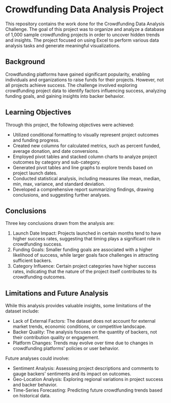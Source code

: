 # Crowdfunding Data Analysis Project

This repository contains the work done for the Crowdfunding Data Analysis Challenge. The goal of this project was to organize and analyze a database of 1,000 sample crowdfunding projects in order to uncover hidden trends and insights. The project focused on using Excel to perform various data analysis tasks and generate meaningful visualizations.

## Background

Crowdfunding platforms have gained significant popularity, enabling individuals and organizations to raise funds for their projects. However, not all projects achieve success. The challenge involved exploring crowdfunding project data to identify factors influencing success, analyzing funding goals, and gaining insights into backer behavior.

## Learning Objectives

Through this project, the following objectives were achieved:
- Utilized conditional formatting to visually represent project outcomes and funding progress.
- Created new columns for calculated metrics, such as percent funded, average donation, and date conversions.
- Employed pivot tables and stacked column charts to analyze project outcomes by category and sub-category.
- Generated pivot tables and line graphs to explore trends based on project launch dates.
- Conducted statistical analysis, including measures like mean, median, min, max, variance, and standard deviation.
- Developed a comprehensive report summarizing findings, drawing conclusions, and suggesting further analyses.

## Conclusions

Three key conclusions drawn from the analysis are:
1. Launch Date Impact: Projects launched in certain months tend to have higher success rates, suggesting that timing plays a significant role in crowdfunding success.
2. Funding Goals: Smaller funding goals are associated with a higher likelihood of success, while larger goals face challenges in attracting sufficient backers.
3. Category Influence: Certain project categories have higher success rates, indicating that the nature of the project itself contributes to its crowdfunding outcomes.

## Limitations and Future Analysis

While this analysis provides valuable insights, some limitations of the dataset include:
- Lack of External Factors: The dataset does not account for external market trends, economic conditions, or competitive landscape.
- Backer Quality: The analysis focuses on the quantity of backers, not their contribution quality or engagement.
- Platform Changes: Trends may evolve over time due to changes in crowdfunding platforms' policies or user behavior.

Future analyses could involve:
- Sentiment Analysis: Assessing project descriptions and comments to gauge backers' sentiments and its impact on outcomes.
- Geo-Location Analysis: Exploring regional variations in project success and backer behavior.
- Time-Series Forecasting: Predicting future crowdfunding trends based on historical data.
